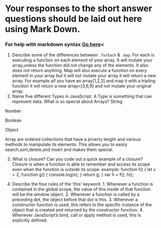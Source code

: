 # Your responses to the short answer questions should be laid out here using Mark Down.
### For help with markdown syntax [Go here](https://github.com/adam-p/markdown-here/wiki/Markdown-Cheatsheet)<
1. Describe some of the differences between `.forEach` & `.map`.
For each is executing a function on each element of your array. It will mutate your array,unless the function did not change any of the elements. It also does not return anything. 
Map will also execute a function on every element in your array but it will not mutate your array it will return a new array. For example aif you have an array[1,2,3]
and map it with a tripling function it will return a new array=[3,6,9] and not mutate your original array.
2. Name five different Types in JavaScript. A Type is something that can represent data. What is so special about Arrays?
String

Number

Boolean

Object

Array are ordered collections that have a proerty length and various methods to manipulate its elements. This allows you to eaisly search,sort,delete,and insert and makes them special.

3. What is closure? Can you code out a quick example of a closure?
Closure is when a function is able to remember and access its  scope even when the function is  outside its  scope.
example:
function f() {
  let x = 2;
  function g() {
    console.log(x);
  }
  return g;
}
var h = f();
h();

4. Describe the four rules of the 'this' keyword.
        1.  Whenever a function is contained in the global scope, the value of this inside of   that function will be the window object.
        2.  Whenever a function is called by a preceding dot, the object before that dot is this.
        3. Whenever a constructor function is used, this refers to the specific instance of the object that is created and returned by the constructor function.
        4. Whenever JavaScript’s bind, call or apply method is used, this is explicitly defined.
